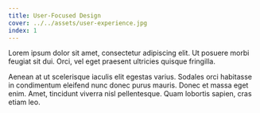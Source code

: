 ```yaml
---
title: User-Focused Design
cover: ../../assets/user-experience.jpg
index: 1
---
```


Lorem ipsum dolor sit amet, consectetur adipiscing elit. Ut posuere
morbi feugiat sit dui. Orci, vel eget praesent ultricies quisque
fringilla.

Aenean at ut scelerisque iaculis elit egestas varius. Sodales orci
habitasse in condimentum eleifend nunc donec purus mauris. Donec et
massa eget enim. Amet, tincidunt viverra nisl pellentesque. Quam
lobortis sapien, cras etiam leo.
